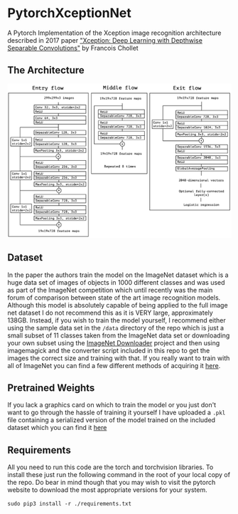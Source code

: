 # PytorchXceptionNet
A Pytorch Implementation of the Xception image recognition architecture described in 2017 paper ["Xception: Deep Learning with Depthwise Separable Convolutions"](https://arxiv.org/pdf/1610.02357.pdf) by Francois Chollet

## The Architecture

![Xception Architecture](./xception.png)

## Dataset

In the paper the authors train the model on the ImageNet dataset which is a huge data set of images of objects in 1000 different classes and was used as part of the ImageNet competition which until recently was the main forum of comparison between state of the art image recognition models.
Although this model is absolutely capable of being applied to the full image net dataset I do not recommend this as it is VERY large, approximately 138GB.
Instead, if you wish to train the model yourself, I recommend either using the sample data set in the `/data` directory of the repo which is just a small subset of 11 classes taken from the ImageNet data set or downloading your own subset using the [ImageNet Downloader](https://github.com/mf1024/ImageNet-Datasets-Downloader) project and then using imagemagick and the converter script included in this repo to get the images the correct size and training with that.
If you really want to train with all of ImageNet you can find a few different methods of acquiring it [here](http://www.cloverio.com/download-imagenet/).

## Pretrained Weights

If you lack a graphics card on which to train the model or you just don't want to go through the hassle of training it yourself I have uploaded a `.pkl` file containing a serialized version of the model trained on the included dataset which you can find it [here]()

## Requirements

All you need to run this code are the torch and torchvision libraries.
To install these just run the following command in the root of your local copy of the repo.
Do bear in mind though that you may wish to visit the pytorch website to download the most appropriate versions for your system.
```
sudo pip3 install -r ./requirements.txt
```
